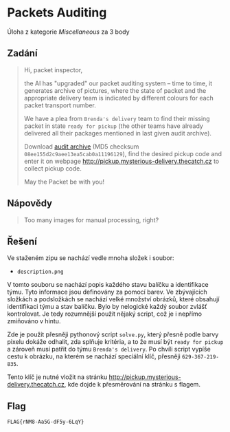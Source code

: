 # Packets Auditing
Úloha z kategorie *Miscellaneous* za 3 body

## Zadání

> Hi, packet inspector,
>
> the AI has "upgraded" our packet auditing system – time to time, it generates archive of pictures, where the state of packet and the appropriate delivery team is indicated by different colours for each packet transport number.
>
> We have a plea from `Brenda's delivery` team to find their missing packet in state `ready for pickup` (the other teams have already delivered all their packages mentioned in last given audit archive).
>
> Download [audit archive](https://owncloud.cesnet.cz/index.php/s/BGSbaBDCsuWdAYO) (MD5 checksum `08ee155d2c9aee13ea5cab0a11196129`), find the desired pickup code and enter it on webpage http://pickup.mysterious-delivery.thecatch.cz to collect pickup code.
>
> May the Packet be with you!

## Nápovědy

> Too many images for manual processing, right?

## Řešení

Ve staženém zipu se nachází vedle mnoha složek i soubor:
- `description.png`

V tomto souboru se nachází popis každého stavu balíčku a identifikace týmu. Tyto informace jsou definovány za pomocí barev. Ve zbývajících složkách a podsložkách se nachází velké množství obrázků, které obsahují identifikaci týmu a stav balíčku. Bylo by nelogické každý soubor zvlášť kontrolovat. Je tedy rozumnější použít nějaký script, což je i nepřímo zmiňováno v hintu.

Zde je použit přesněji pythonový script `solve.py`, který přesně podle barvy pixelu dokáže odhalit, zda splňuje kritéria, a to že musí být `ready for pickup` a zároveň musí patřit do týmu `Brenda's delivery`. Po chvíli script vypíše cestu k obrázku, na kterém se nachází speciální klíč, přesněji `629-367-219-835`.

Tento klíč je nutné vložit na stránku http://pickup.mysterious-delivery.thecatch.cz, kde dojde k přesměrování na stránku s flagem.

## Flag
`FLAG{rNM8-Aa5G-dF5y-6LqY}`